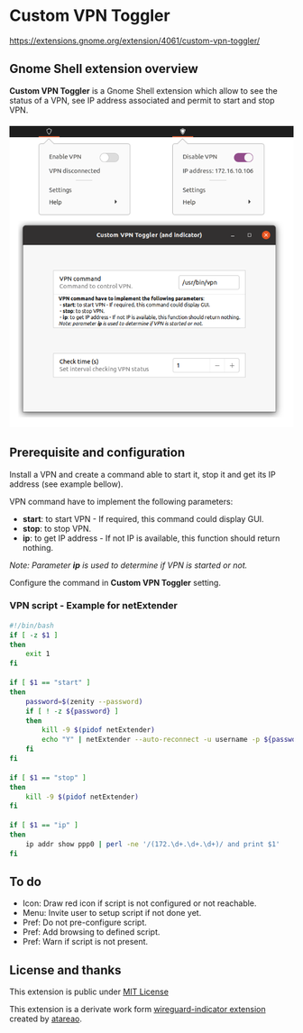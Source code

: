 # Custom VPN Toggler

https://extensions.gnome.org/extension/4061/custom-vpn-toggler/

## Gnome Shell extension overview

**Custom VPN Toggler** is a Gnome Shell extension which allow to see the status of a VPN, see IP address associated and permit to start and stop VPN.

![custom_VPN_Togler.png](custom_VPN_Togler.png)

## Prerequisite and configuration

Install a VPN and create a command able to start it, stop it and get its IP address (see example bellow).

VPN command have to implement the following parameters:

* **start**: to start VPN - If required, this command could display GUI.
* **stop**: to stop VPN.
* **ip**: to get IP address - If not IP is available, this function should return nothing.

*Note: Parameter **ip** is used to determine if VPN is started or not.*

Configure the command in **Custom VPN Toggler** setting.

### VPN script - Example for netExtender
```bash
#!/bin/bash
if [ -z $1 ]
then
	exit 1
fi

if [ $1 == "start" ]
then
	password=$(zenity --password)
	if [ ! -z ${password} ] 
	then
		kill -9 $(pidof netExtender)
		echo "Y" | netExtender --auto-reconnect -u username -p ${password} -d domain.example.com 999.999.999.999 
	fi
fi

if [ $1 == "stop" ]
then
	kill -9 $(pidof netExtender)
fi

if [ $1 == "ip" ]
then
	ip addr show ppp0 | perl -ne '/(172.\d+.\d+.\d+)/ and print $1'
fi
```

## To do

* Icon: Draw red icon if script is not configured or not reachable.
* Menu: Invite user to setup script if not done yet.
* Pref: Do not pre-configure script. 
* Pref: Add browsing to defined script.
* Pref: Warn if script is not present.

## License and thanks

This extension is public under [MIT License](LICENSE)

This extension is a derivate work form [wireguard-indicator extension](https://extensions.gnome.org/extension/3612/wireguard-indicator/) created by [atareao](https://extensions.gnome.org/accounts/profile/atareao).
